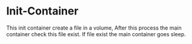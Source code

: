# Init-Container
This init container create a file in a volume, After this process the main container check this file exist. 
If file exist the main container goes sleep.
